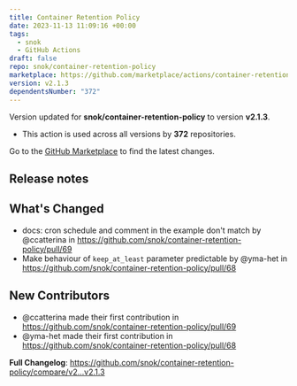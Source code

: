 ```yaml
---
title: Container Retention Policy
date: 2023-11-13 11:09:16 +00:00
tags:
  - snok
  - GitHub Actions
draft: false
repo: snok/container-retention-policy
marketplace: https://github.com/marketplace/actions/container-retention-policy
version: v2.1.3
dependentsNumber: "372"
---
```



Version updated for **snok/container-retention-policy** to version **v2.1.3**.
- This action is used across all versions by **372** repositories.

Go to the [GitHub Marketplace](https://github.com/marketplace/actions/container-retention-policy) to find the latest changes.

## Release notes

## What's Changed
* docs: cron schedule and comment in the example don't match by @ccatterina in https://github.com/snok/container-retention-policy/pull/69
* Make behaviour of `keep_at_least` parameter predictable by @yma-het in https://github.com/snok/container-retention-policy/pull/68

## New Contributors
* @ccatterina made their first contribution in https://github.com/snok/container-retention-policy/pull/69
* @yma-het made their first contribution in https://github.com/snok/container-retention-policy/pull/68

**Full Changelog**: https://github.com/snok/container-retention-policy/compare/v2...v2.1.3
